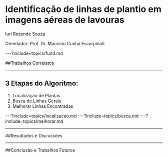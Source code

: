 # Identificação de linhas de plantio em imagens aéreas de lavouras
Iuri Rezende Souza

Orientador: Prof. Dr. Mauricio Cunha Escarpinati

---?include=topics/fund.md

##Trabalhos Correlatos

---

## 3 Etapas do Algoritmo:

<ol class="fragment">
<li>Localização de Plantas</li>
<li>Busca de Linhas Gerais</li>
<li>Melhorar Linhas Encontradas</li>
</ol>


---?include=topics/localizacao.md
---?include=topics/busca.md
---?include=topics/melhorar.md

---
##Resultados e Discussões

---

##Conclusão e Trabalhos Futuros
